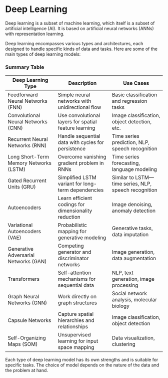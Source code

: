 # Deep Learning
Deep learning is a subset of machine learning, which itself is a subset of artificial intelligence (AI). It is based on artificial neural networks (ANNs) with representation learning.

Deep learning encompasses various types and architectures, each designed to handle specific kinds of data and tasks. Here are some of the main types of deep learning models:

### Summary Table

| Deep Learning Type       | Description                                                   | Use Cases                                      |
|--------------------------|---------------------------------------------------------------|------------------------------------------------|
| Feedforward Neural Networks (FNN) | Simple neural networks with unidirectional flow         | Basic classification and regression tasks      |
| Convolutional Neural Networks (CNN) | Use convolutional layers for spatial feature learning  | Image classification, object detection, etc.   |
| Recurrent Neural Networks (RNN) | Handle sequential data with cycles for persistence       | Time series prediction, NLP, speech recognition|
| Long Short-Term Memory Networks (LSTM) | Overcome vanishing gradient problem in RNNs         | Time series forecasting, language modeling     |
| Gated Recurrent Units (GRU) | Simplified LSTM variant for long-term dependencies         | Similar to LSTM—time series, NLP, speech recognition|
| Autoencoders | Learn efficient codings for dimensionality reduction       | Image denoising, anomaly detection             |
| Variational Autoencoders (VAE) | Probabilistic mapping for generative modeling            | Generative tasks, data imputation              |
| Generative Adversarial Networks (GAN) | Competing generator and discriminator networks       | Image generation, data augmentation            |
| Transformers | Self-attention mechanisms for sequential data             | NLP, text generation, image processing         |
| Graph Neural Networks (GNN) | Work directly on graph structures                           | Social network analysis, molecular biology     |
| Capsule Networks | Capture spatial hierarchies and relationships                         | Image classification, object detection         |
| Self-Organizing Maps (SOM) | Unsupervised learning for input space mapping                | Data visualization, clustering                 |

Each type of deep learning model has its own strengths and is suitable for specific tasks. The choice of model depends on the nature of the data and the problem at hand.